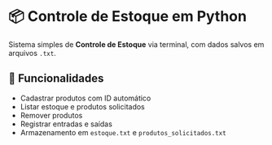 # 📦 Controle de Estoque em Python

Sistema simples de **Controle de Estoque** via terminal, com dados salvos em arquivos `.txt`.

## 🚀 Funcionalidades

- Cadastrar produtos com ID automático  
- Listar estoque e produtos solicitados  
- Remover produtos  
- Registrar entradas e saídas  
- Armazenamento em `estoque.txt` e `produtos_solicitados.txt`
